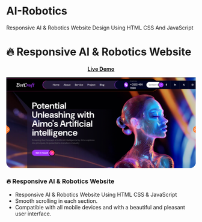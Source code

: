 # AI-Robotics
Responsive AI &amp; Robotics Website Design Using HTML CSS And JavaScript

# 🔥 Responsive AI & Robotics Website

<div align = 'center'>

<a href="https://adnan-bhaldar.github.io/AI-Robotics/"><strong>Live Demo</strong></a>

![preview img](/preview.png) 
</div>

### 🔥 Responsive AI & Robotics Website

- Responsive AI & Robotics Website Using HTML CSS & JavaScript
- Smooth scrolling in each section.
- Compatible with all mobile devices and with a beautiful and pleasant user interface.
